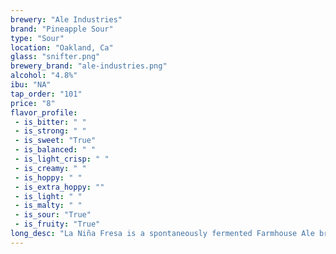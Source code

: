 ```yaml
---
brewery: "Ale Industries"
brand: "Pineapple Sour"
type: "Sour"
location: "Oakland, Ca"
glass: "snifter.png"
brewery_brand: "ale-industries.png"
alcohol: "4.8%"
ibu: "NA"
tap_order: "101"
price: "8"
flavor_profile:
 - is_bitter: " "
 - is_strong: " "
 - is_sweet: "True"
 - is_balanced: " "
 - is_light_crisp: " "
 - is_creamy: " "
 - is_hoppy: " "
 - is_extra_hoppy: ""
 - is_light: " "
 - is_malty: " "
 - is_sour: "True"
 - is_fruity: "True"
long_desc: "La Niña Fresa is a spontaneously fermented Farmhouse Ale brewed following the same process as Tepache, which is a traditional fermented beverage originating in Mexico City."
---
```


